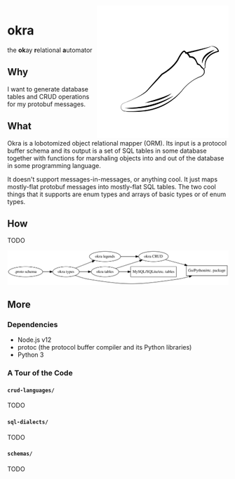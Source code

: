 <img align="right" width="300" src="images/okra.svg"/>

okra
====
the **ok**ay **r**elational **a**utomator

Why
---
I want to generate database tables and CRUD operations for my protobuf
messages.

What
----
Okra is a lobotomized object relational mapper (ORM). Its input is a
protocol buffer schema and its output is a set of SQL tables in some
database together with functions for marshaling objects into and out of the
database in some programming language.

It doesn't support messages-in-messages, or anything cool. It just maps
mostly-flat protobuf messages into mostly-flat SQL tables. The two cool
things that it supports are enum types and arrays of basic types or of enum
types.

How
---
TODO

![](images/dataflow.svg)

More
----
### Dependencies
- Node.js v12
- protoc (the protocol buffer compiler and its Python libraries)
- Python 3

### A Tour of the Code

#### `crud-languages/`
TODO

#### `sql-dialects/`
TODO

#### `schemas/`
TODO
